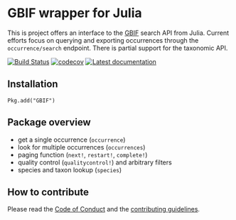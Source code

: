 # GBIF wrapper for Julia

This is project offers an interface to the [GBIF] search API from
Julia. Current efforts focus on querying and exporting occurrences through the
`occurrence/search` endpoint. There is partial support for the taxonomic API.

[![Build Status](https://travis-ci.org/EcoJulia/GBIF.jl.svg?branch=master)](https://travis-ci.org/EcoJulia/GBIF.jl)
[![codecov](https://codecov.io/gh/EcoJulia/GBIF.jl/branch/master/graph/badge.svg)](https://codecov.io/gh/EcoJulia/GBIF.jl)
[![Latest documentation](https://img.shields.io/badge/documentation-latest-blue.svg)](https://ecojulia.github.io/GBIF.jl/latest/)

[GBIF]: http://gbif.org/

## Installation

~~~
Pkg.add("GBIF")
~~~

## Package overview

- get a single occurrence (`occurrence`)
- look for multiple occurrences (`occurrences`)
- paging function (`next!`, `restart!`, `complete!`)
- quality control (`qualitycontrol!`) and arbitrary filters
- species and taxon lookup (`species`)

## How to contribute

Please read the [Code of Conduct][CoC] and the [contributing guidelines][contr].

[CoC]: https://github.com/EcoJulia/GBIF.jl/blob/master/CODE_OF_CONDUCT.md
[contr]: https://github.com/EcoJulia/GBIF.jl/blob/master/CONTRIBUTING.md
